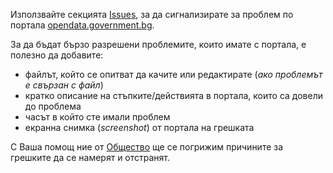 Използвайте секцията [Issues](https://github.com/obshtestvo/data.obshtestvo.bg/issues),
за да сигнализирате за проблем по портала [opendata.government.bg](http://opendata.government.bg/).

За да бъдат бързо разрешени проблемите, които имате с портала, е полезно да добавите:
 - файлът, който се опитват да качите или редактирате (*ако проблемът е свързан с файл*)
 - кратко описание на стъпките/действията в портала, които са довели до проблема
 - часът в който сте имали проблем
 - екранна снимка (*screenshot*) от портала на грешката

С Ваша помощ ние от [Общество](http://www.obshtestvo.bg/) ще се погрижим причините за грешките 
да се намерят и отстранят.
